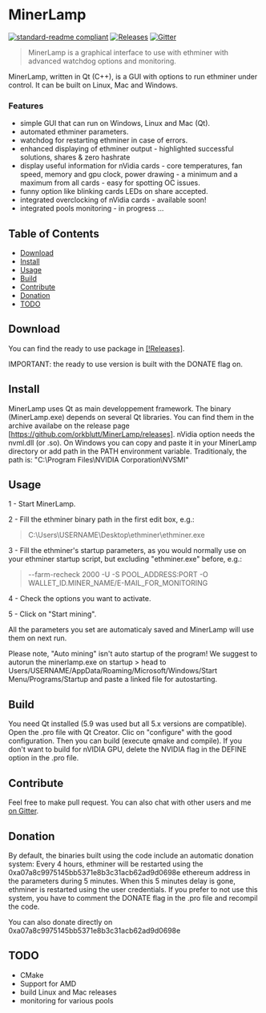 # MinerLamp

[![standard-readme compliant](https://img.shields.io/badge/readme%20style-standard-brightgreen.svg)](https://github.com/RichardLitt/standard-readme)
[![Releases](https://img.shields.io/github/downloads/atom/atom/total.svg)][Releases]
[![Gitter](https://img.shields.io/gitter/room/nwjs/nw.js.svg)][Gitter]

> MinerLamp is a graphical interface to use with ethminer with advanced watchdog options and monitoring.

MinerLamp, written in Qt (C++), is a GUI with options to run ethminer under control. It can be built on Linux, Mac and Windows.

### Features
- simple GUI that can run on Windows, Linux and Mac (Qt).
- automated ethminer parameters.
- watchdog for restarting ethminer in case of errors.
- enhanced displaying of ethminer output - highlighted successful solutions, shares & zero hashrate
- display useful information for nVidia cards - core temperatures, fan speed, memory and gpu clock, power drawing - a minimum and a maximum from all cards - easy for spotting OC issues.
- funny option like blinking cards LEDs on share accepted.
- integrated overclocking of nVidia cards - available soon!
- integrated pools monitoring - in progress ...

## Table of Contents
- [Download]("#download")
- [Install](#install)
- [Usage](#usage)
- [Build](#build)
- [Contribute](#contribute)
- [Donation](#donation)
- [TODO](#todo)

## Download
You can find the ready to use package in [[!Releases]][Releases].

IMPORTANT: the ready to use version is built with the DONATE flag on.

## Install

MinerLamp uses Qt as main developpement framework. The binary (MinerLamp.exe) depends on several Qt libraries. You can find them in the archive availabe on the release page [https://github.com/orkblutt/MinerLamp/releases].
nVidia option needs the nvml.dll (or .so). On Windows you can copy and paste it in your MinerLamp directory or add path in the PATH environment variable. Traditionaly, the path is: "C:\Program Files\NVIDIA Corporation\NVSMI"


## Usage
1 - Start MinerLamp.

2 - Fill the ethminer binary path in the first edit box, e.g.:
> C:\Users\USERNAME\Desktop\ethminer\ethminer.exe

3 - Fill the ethminer's startup parameters, as you would normally use on your ethminer startup script, but excluding "ethminer.exe" before, e.g.:
> --farm-recheck 2000 -U -S POOL_ADDRESS:PORT -O WALLET_ID.MINER_NAME/E-MAIL_FOR_MONITORING

4 - Check the options you want to activate.

5 - Click on "Start mining".

All the parameters you set are automaticaly saved and MinerLamp will use them on next run.

Please note, "Auto mining" isn't auto startup of the program!
We suggest to autorun the minerlamp.exe on startup > head to Users/USERNAME/AppData/Roaming/Microsoft/Windows/Start Menu/Programs/Startup and paste a linked file for autostarting.

## Build

You need Qt installed (5.9 was used but all 5.x versions are compatible). 
Open the .pro file with Qt Creator. Clic on "configure" with the good configuration. Then you can build (execute qmake and compile).
If you don't want to build for nVIDIA GPU, delete the NVIDIA flag in the DEFINE option in the .pro file.

## Contribute

Feel free to make pull request. You can also chat with other users and me [on Gitter][Gitter].

## Donation

By default, the binaries built using the code include an automatic donation system:
Every 4 hours, ethminer will be restarted using the 0xa07a8c9975145bb5371e8b3c31acb62ad9d0698e ethereum address in the parameters during 5 minutes. When this 5 minutes delay is gone, ethminer is restarted using the user credentials.
If you prefer to not use this system, you have to comment the DONATE flag in the .pro file and recompil the code.

You can also donate directly on 0xa07a8c9975145bb5371e8b3c31acb62ad9d0698e

## TODO

- CMake
- Support for AMD
- build Linux and Mac releases
- monitoring for various pools


[Releases]: https://github.com/orkblutt/MinerLamp/releases
[Gitter]: https://gitter.im/MinerLamp/Lobby


